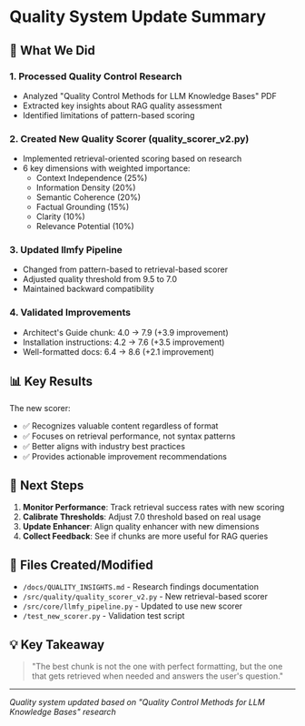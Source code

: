 # Quality System Update Summary

## 🎯 What We Did

### 1. Processed Quality Control Research
- Analyzed "Quality Control Methods for LLM Knowledge Bases" PDF
- Extracted key insights about RAG quality assessment
- Identified limitations of pattern-based scoring

### 2. Created New Quality Scorer (quality_scorer_v2.py)
- Implemented retrieval-oriented scoring based on research
- 6 key dimensions with weighted importance:
  - Context Independence (25%)
  - Information Density (20%)
  - Semantic Coherence (20%)
  - Factual Grounding (15%)
  - Clarity (10%)
  - Relevance Potential (10%)

### 3. Updated llmfy Pipeline
- Changed from pattern-based to retrieval-based scorer
- Adjusted quality threshold from 9.5 to 7.0
- Maintained backward compatibility

### 4. Validated Improvements
- Architect's Guide chunk: 4.0 → 7.9 (+3.9 improvement)
- Installation instructions: 4.2 → 7.6 (+3.5 improvement)
- Well-formatted docs: 6.4 → 8.6 (+2.1 improvement)

## 📊 Key Results

The new scorer:
- ✅ Recognizes valuable content regardless of format
- ✅ Focuses on retrieval performance, not syntax patterns
- ✅ Better aligns with industry best practices
- ✅ Provides actionable improvement recommendations

## 🔄 Next Steps

1. **Monitor Performance**: Track retrieval success rates with new scoring
2. **Calibrate Thresholds**: Adjust 7.0 threshold based on real usage
3. **Update Enhancer**: Align quality enhancer with new dimensions
4. **Collect Feedback**: See if chunks are more useful for RAG queries

## 📝 Files Created/Modified

- `/docs/QUALITY_INSIGHTS.md` - Research findings documentation
- `/src/quality/quality_scorer_v2.py` - New retrieval-based scorer
- `/src/core/llmfy_pipeline.py` - Updated to use new scorer
- `/test_new_scorer.py` - Validation test script

## 💡 Key Takeaway

> "The best chunk is not the one with perfect formatting, but the one that gets retrieved when needed and answers the user's question."

---

*Quality system updated based on "Quality Control Methods for LLM Knowledge Bases" research*

